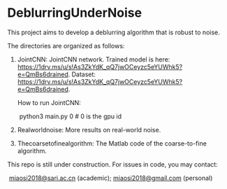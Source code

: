 # DeblurringUnderNoise

This project aims to develop a deblurring algorithm that is robust to noise.

The directories are organized as follows:

1. JointCNN: JointCNN network. Trained model is here: https://1drv.ms/u/s!As3ZkYdK_qQ7jwOCeyzc5eYUWhk5?e=QmBs6drained.  Dataset:  https://1drv.ms/u/s!As3ZkYdK_qQ7jwOCeyzc5eYUWhk5?e=QmBs6drained.

    How to run JointCNN:

   ​     python3 main.py 0 # 0 is the gpu id 

2. Realworldnoise: More results on real-world noise.

3. Thecoarsetofinealgorithm: The Matlab code of the coarse-to-fine algorithm.

This repo is still under construction. For issues in code, you may contact:

​    miaosi2018@sari.ac.cn (academic); miaosi2018@gmail.com (personal)